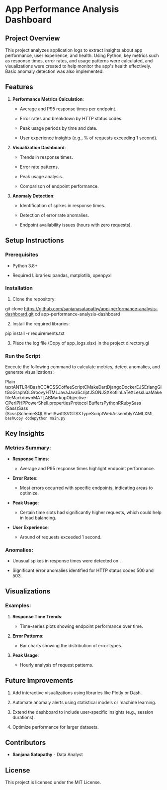 **App Performance Analysis Dashboard**
======================================

**Project Overview**
--------------------

This project analyzes application logs to extract insights about app performance, user experience, and health. Using Python, key metrics such as response times, error rates, and usage patterns were calculated, and visualizations were created to help monitor the app's health effectively. Basic anomaly detection was also implemented.

**Features**
------------

1.  **Performance Metrics Calculation**:
    
    *   Average and P95 response times per endpoint.
        
    *   Error rates and breakdown by HTTP status codes.
        
    *   Peak usage periods by time and date.
        
    *   User experience insights (e.g., % of requests exceeding 1 second).
        
2.  **Visualization Dashboard**:
    
    *   Trends in response times.
        
    *   Error rate patterns.
        
    *   Peak usage analysis.
        
    *   Comparison of endpoint performance.
        
3.  **Anomaly Detection**:
    
    *   Identification of spikes in response times.
        
    *   Detection of error rate anomalies.
        
    *   Endpoint availability issues (hours with zero requests).
        

**Setup Instructions**
----------------------

### **Prerequisites**

*   Python 3.8+
    
*   Required Libraries: pandas, matplotlib, openpyxl
    

### **Installation**

1.  Clone the repository:
   
   git clone https://github.com/sanjanasatapathy/app-performance-analysis-dashboard.git
   cd app-performance-analysis-dashboard
    
2.  Install the required libraries:
   
   pip install -r requirements.txt
    
3.  Place the log file (Copy of app\_logs.xlsx) in the project directory.gi
    
### **Run the Script**

Execute the following command to calculate metrics, detect anomalies, and generate visualizations:

Plain textANTLR4BashCC#CSSCoffeeScriptCMakeDartDjangoDockerEJSErlangGitGoGraphQLGroovyHTMLJavaJavaScriptJSONJSXKotlinLaTeXLessLuaMakefileMarkdownMATLABMarkupObjective-CPerlPHPPowerShell.propertiesProtocol BuffersPythonRRubySass (Sass)Sass (Scss)SchemeSQLShellSwiftSVGTSXTypeScriptWebAssemblyYAMLXML`   bashCopy codepython main.py   `

**Key Insights**
----------------

### **Metrics Summary**:

*   **Response Times**:
    
    *   Average and P95 response times highlight endpoint performance.
        
*   **Error Rates**:
    
    *   Most errors occurred with specific endpoints, indicating areas to optimize.
        
*   **Peak Usage**:
    
    *   Certain time slots had significantly higher requests, which could help in load balancing.
        
*   **User Experience**:
    
    *   Around of requests exceeded 1 second.
        

### **Anomalies**:

*   Unusual spikes in response times were detected on .
    
*   Significant error anomalies identified for HTTP status codes 500 and 503.
    

**Visualizations**
------------------

### **Examples**:

1.  **Response Time Trends**:
    
    *   Time-series plots showing endpoint performance over time.
        
2.  **Error Patterns**:
    
    *   Bar charts showing the distribution of error types.
        
3.  **Peak Usage**:
    
    *   Hourly analysis of request patterns.
        

**Future Improvements**
-----------------------

1.  Add interactive visualizations using libraries like Plotly or Dash.
    
2.  Automate anomaly alerts using statistical models or machine learning.
    
3.  Extend the dashboard to include user-specific insights (e.g., session durations).
    
4.  Optimize performance for larger datasets.
    

**Contributors**
----------------

*   **Sanjana Satapathy** - Data Analyst
    

**License**
-----------

This project is licensed under the MIT License.